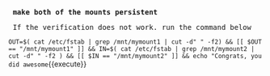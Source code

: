 **<pre> make both of the mounts persistent </pre>**

<pre> If the verification does not work. run the command below </pre>
`OUT=$( cat /etc/fstab | grep /mnt/mymount1 | cut -d" " -f2) && [[ $OUT == "/mnt/mymount1" ]] && IN=$( cat /etc/fstab | grep /mnt/mymount2 | cut -d" " -f2 ) && [[ $IN == "/mnt/mymount2" ]] && echo "Congrats, you did awesome`{{execute}}
